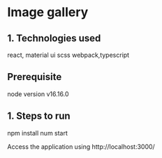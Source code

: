 # Image gallery
## 1. Technologies used
react,
material ui
scss
webpack,typescript


## Prerequisite
node version v16.16.0

## 1. Steps to run
 npm install
 num start

 Access the application using http://localhost:3000/

